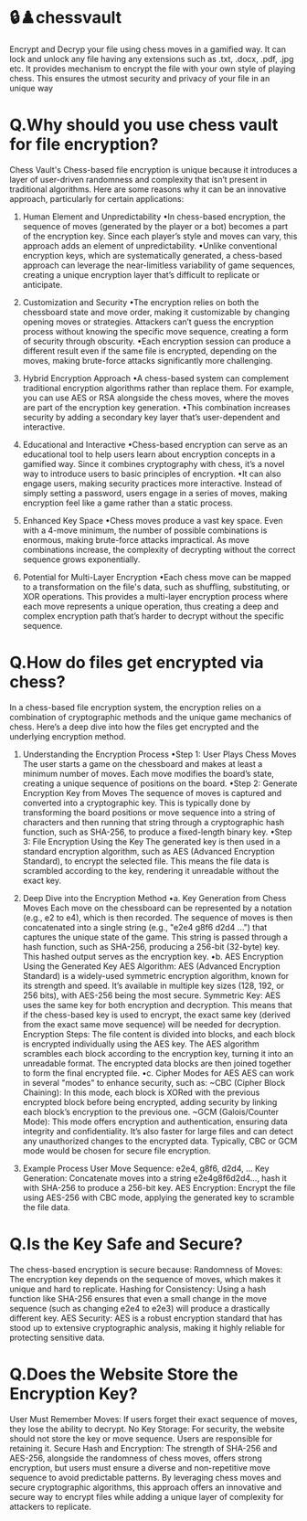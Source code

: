 # 🔒♟️chessvault
Encrypt and Decryp your file using chess moves in a gamified way. It can lock and unlock any file having any extensions such as .txt, .docx, .pdf, .jpg etc. It provides mechanism to encrypt the file with your own style of playing chess. This ensures the utmost security and privacy of your file in an unique way


# Q.Why should you use chess vault for file encryption?
Chess Vault's Chess-based file encryption is unique because it introduces a layer of user-driven randomness and complexity that isn’t present in traditional algorithms. Here are some reasons why it can be an innovative approach, particularly for certain applications:

1. Human Element and Unpredictability
•In chess-based encryption, the sequence of moves (generated by the player or a bot) becomes a part of the encryption key. Since each player’s style and moves can vary, this approach adds an element of unpredictability.
•Unlike conventional encryption keys, which are systematically generated, a chess-based approach can leverage the near-limitless variability of game sequences, creating a unique encryption layer that’s difficult to replicate or anticipate.

2. Customization and Security
•The encryption relies on both the chessboard state and move order, making it customizable by changing opening moves or strategies.
Attackers can’t guess the encryption process without knowing the specific move sequence, creating a form of security through obscurity.
•Each encryption session can produce a different result even if the same file is encrypted, depending on the moves, making brute-force attacks significantly more challenging.

3. Hybrid Encryption Approach
•A chess-based system can complement traditional encryption algorithms rather than replace them. For example, you can use AES or RSA alongside the chess moves, where the moves are part of the encryption key generation.
•This combination increases security by adding a secondary key layer that’s user-dependent and interactive.

4. Educational and Interactive
•Chess-based encryption can serve as an educational tool to help users learn about encryption concepts in a gamified way. Since it combines cryptography with chess, it’s a novel way to introduce users to basic principles of encryption.
•It can also engage users, making security practices more interactive. Instead of simply setting a password, users engage in a series of moves, making encryption feel like a game rather than a static process.


5. Enhanced Key Space
•Chess moves produce a vast key space. Even with a 4-move minimum, the number of possible combinations is enormous, making brute-force attacks impractical. As move combinations increase, the complexity of decrypting without the correct sequence grows exponentially.

6. Potential for Multi-Layer Encryption
•Each chess move can be mapped to a transformation on the file's data, such as shuffling, substituting, or XOR operations. This provides a multi-layer encryption process where each move represents a unique operation, thus creating a deep and complex encryption path that’s harder to decrypt without the specific sequence.


# Q.How do files get encrypted via chess?
In a chess-based file encryption system, the encryption relies on a combination of cryptographic methods and the unique game mechanics of chess. Here’s a deep dive into how the files get encrypted and the underlying encryption method.

1. Understanding the Encryption Process
•Step 1: User Plays Chess Moves The user starts a game on the chessboard and makes at least a minimum number of moves. Each move modifies the board’s state, creating a unique sequence of positions on the board.
•Step 2: Generate Encryption Key from Moves The sequence of moves is captured and converted into a cryptographic key. This is typically done by transforming the board positions or move sequence into a string of characters and then running that string through a cryptographic hash function, such as SHA-256, to produce a fixed-length binary key.
•Step 3: File Encryption Using the Key The generated key is then used in a standard encryption algorithm, such as AES (Advanced Encryption Standard), to encrypt the selected file. This means the file data is scrambled according to the key, rendering it unreadable without the exact key.

2. Deep Dive into the Encryption Method
•a. Key Generation from Chess Moves
Each move on the chessboard can be represented by a notation (e.g., e2 to e4), which is then recorded.
The sequence of moves is then concatenated into a single string (e.g., "e2e4 g8f6 d2d4 ...") that captures the unique state of the game.
This string is passed through a hash function, such as SHA-256, producing a 256-bit (32-byte) key. This hashed output serves as the encryption key.
•b. AES Encryption Using the Generated Key
AES Algorithm: AES (Advanced Encryption Standard) is a widely-used symmetric encryption algorithm, known for its strength and speed. It’s available in multiple key sizes (128, 192, or 256 bits), with AES-256 being the most secure.
Symmetric Key: AES uses the same key for both encryption and decryption. This means that if the chess-based key is used to encrypt, the exact same key (derived from the exact same move sequence) will be needed for decryption.
Encryption Steps:
The file content is divided into blocks, and each block is encrypted individually using the AES key.
The AES algorithm scrambles each block according to the encryption key, turning it into an unreadable format.
The encrypted data blocks are then joined together to form the final encrypted file.
•c. Cipher Modes for AES
AES can work in several "modes" to enhance security, such as:
~CBC (Cipher Block Chaining): In this mode, each block is XORed with the previous encrypted block before being encrypted, adding security by linking each block’s encryption to the previous one.
~GCM (Galois/Counter Mode): This mode offers encryption and authentication, ensuring data integrity and confidentiality. It’s also faster for large files and can detect any unauthorized changes to the encrypted data.
Typically, CBC or GCM mode would be chosen for secure file encryption.

3. Example Process
User Move Sequence: e2e4, g8f6, d2d4, ...
Key Generation: Concatenate moves into a string e2e4g8f6d2d4..., hash it with SHA-256 to produce a 256-bit key.
AES Encryption: Encrypt the file using AES-256 with CBC mode, applying the generated key to scramble the file data.

# Q.Is the Key Safe and Secure? 
The chess-based encryption is secure because:
Randomness of Moves: The encryption key depends on the sequence of moves, which makes it unique and hard to replicate.
Hashing for Consistency: Using a hash function like SHA-256 ensures that even a small change in the move sequence (such as changing e2e4 to e2e3) will produce a drastically different key.
AES Security: AES is a robust encryption standard that has stood up to extensive cryptographic analysis, making it highly reliable for protecting sensitive data.


# Q.Does the Website Store the Encryption Key? 
User Must Remember Moves: If users forget their exact sequence of moves, they lose the ability to decrypt.
No Key Storage: For security, the website should not store the key or move sequence. Users are responsible for retaining it.
Secure Hash and Encryption: The strength of SHA-256 and AES-256, alongside the randomness of chess moves, offers strong encryption, but users must ensure a diverse and non-repetitive move sequence to avoid predictable patterns.
By leveraging chess moves and secure cryptographic algorithms, this approach offers an innovative and secure way to encrypt files while adding a unique layer of complexity for attackers to replicate.
